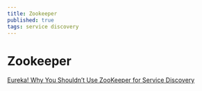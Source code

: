 ```yaml
---
title: Zookeeper
published: true
tags: service discovery
---
```

# Zookeeper

[Eureka! Why You Shouldn’t Use ZooKeeper for Service Discovery](https://tech.knewton.com/blog/2014/12/eureka-shouldnt-use-zookeeper-service-discovery/)

